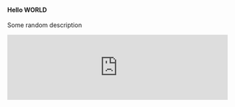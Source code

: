 #### Hello WORLD

Some random description

<!-- <video style="width: 100%; height: auto;" controls>
  <source src="https://player.vimeo.com/video/1087831174" type="video/mp4">
  Your browser does not support the video tag.
</video> -->

<iframe src="https://player.vimeo.com/video/1087831174" style="width: 100%; aspectRatio: 16/9; backgroundColor: transparent;" frameborder="0" allow="autoplay; fullscreen" allowfullscreen></iframe>